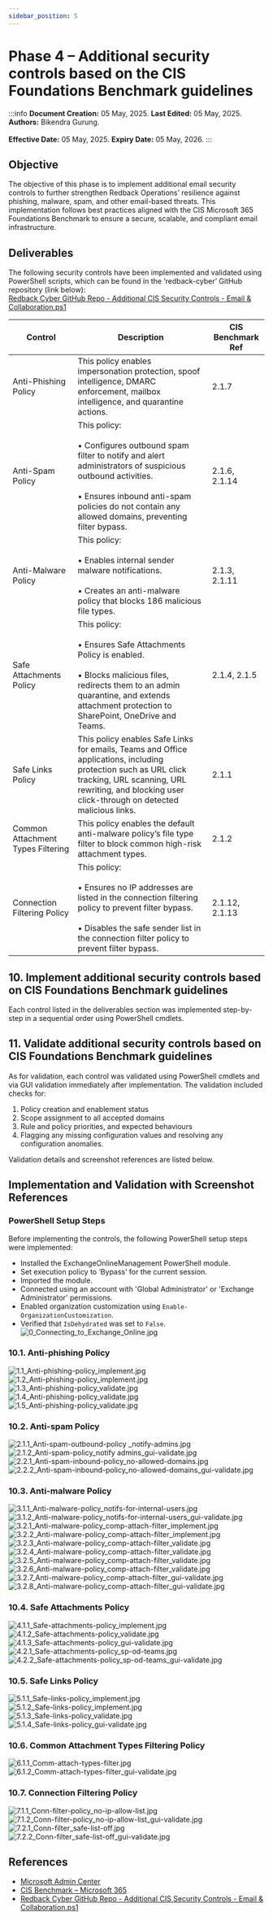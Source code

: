 ```yaml
---
sidebar_position: 5
---
```


# Phase 4 – Additional security controls based on the CIS Foundations Benchmark guidelines

:::info
**Document Creation:** 05 May, 2025. **Last Edited:** 05 May, 2025. **Authors:** Bikendra Gurung.
<br></br>**Effective Date:** 05 May, 2025. **Expiry Date:** 05 May, 2026.
:::

## Objective
The objective of this phase is to implement additional email security controls to further strengthen Redback Operations’ resilience against phishing, malware, spam, and other email-based threats. This implementation follows best practices aligned with the CIS Microsoft 365 Foundations Benchmark to ensure a secure, scalable, and compliant email infrastructure.

## Deliverables
The following security controls have been implemented and validated using PowerShell scripts, which can be found in the ‘redback-cyber’ GitHub repository (link below):  
[Redback Cyber GitHub Repo - Additional CIS Security Controls - Email & Collaboration.ps1](https://github.com/Redback-Operations/redback-cyber/blob/main/T3_2024/Email%20Infrastructure%20%26%20Security/Additional%20CIS%20Security%20Controls%20-%20Email%20%26%20Collaboration.ps1)

| Control | Description | CIS Benchmark Ref |
|---------|-------------|--------------------|
| Anti-Phishing Policy | This policy enables impersonation protection, spoof intelligence, DMARC enforcement, mailbox intelligence, and quarantine actions. | 2.1.7 |
| Anti-Spam Policy | This policy:<br></br>• Configures outbound spam filter to notify and alert administrators of suspicious outbound activities.<br></br>• Ensures inbound anti-spam policies do not contain any allowed domains, preventing filter bypass. | 2.1.6, 2.1.14 |
| Anti-Malware Policy | This policy:<br></br>• Enables internal sender malware notifications.<br></br>• Creates an anti-malware policy that blocks 186 malicious file types. | 2.1.3, 2.1.11 |
| Safe Attachments Policy | This policy:<br></br>• Ensures Safe Attachments Policy is enabled.<br></br>• Blocks malicious files, redirects them to an admin quarantine, and extends attachment protection to SharePoint, OneDrive and Teams. | 2.1.4, 2.1.5 |
| Safe Links Policy | This policy enables Safe Links for emails, Teams and Office applications, including protection such as URL click tracking, URL scanning, URL rewriting, and blocking user click-through on detected malicious links. | 2.1.1 |
| Common Attachment Types Filtering | This policy enables the default anti-malware policy’s file type filter to block common high-risk attachment types. | 2.1.2 |
| Connection Filtering Policy | This policy:<br></br>• Ensures no IP addresses are listed in the connection filtering policy to prevent filter bypass.<br></br>• Disables the safe sender list in the connection filter policy to prevent filter bypass. | 2.1.12, 2.1.13 |

## 10. Implement additional security controls based on CIS Foundations Benchmark guidelines
Each control listed in the deliverables section was implemented step-by-step in a sequential order using PowerShell cmdlets.

## 11. Validate additional security controls based on CIS Foundations Benchmark guidelines 
As for validation, each control was validated using PowerShell cmdlets and via GUI validation immediately after implementation. The validation included checks for:
1. Policy creation and enablement status  
2. Scope assignment to all accepted domains  
3. Rule and policy priorities, and expected behaviours  
4. Flagging any missing configuration values and resolving any configuration anomalies.

Validation details and screenshot references are listed below.

## Implementation and Validation with Screenshot References

### PowerShell Setup Steps
Before implementing the controls, the following PowerShell setup steps were implemented:  
- Installed the ExchangeOnlineManagement PowerShell module.
- Set execution policy to ‘Bypass’ for the current session.
- Imported the module.
- Connected using an account with 'Global Administrator' or 'Exchange Administrator' permissions.
- Enabled organization customization using `Enable-OrganizationCustomization`.
- Verified that `IsDehydrated` was set to `False`.
![0_Connecting_to_Exchange_Online.jpg](./img-phase4/0_Connecting_to_Exchange_Online.jpg)

### 10.1. Anti-phishing Policy
![1.1_Anti-phishing-policy_implement.jpg](./img-phase4/1.1_Anti-phishing-policy_implement.jpg)
![1.2_Anti-phishing-policy_implement.jpg](./img-phase4/1.2_Anti-phishing-policy_implement.jpg)
![1.3_Anti-phishing-policy_validate.jpg](./img-phase4/1.3_Anti-phishing-policy_validate.jpg)
![1.4_Anti-phishing-policy_validate.jpg](./img-phase4/1.4_Anti-phishing-policy_validate.jpg)
![1.5_Anti-phishing-policy_validate.jpg](./img-phase4/1.5_Anti-phishing-policy_validate.jpg)

### 10.2. Anti-spam Policy
![2.1.1_Anti-spam-outbound-policy _notify-admins.jpg](./img-phase4/2.1.1_Anti-spam-outbound-policy_notify-admins.jpg)
![2.1.2_Anti-spam-policy_notify admins_gui-validate.jpg](./img-phase4/2.1.2_Anti-spam-policy_notify-admins_gui-validate.jpg)
![2.2.1_Anti-spam-inbound-policy_no-allowed-domains.jpg](./img-phase4/2.2.1_Anti-spam-inbound-policy_no-allowed-domains.jpg)
![2.2.2_Anti-spam-inbound-policy_no-allowed-domains_gui-validate.jpg](./img-phase4/2.2.2_Anti-spam-inbound-policy_no-allowed-domains_gui-validate.jpg)

### 10.3. Anti-malware Policy
![3.1.1_Anti-malware-policy_notifs-for-internal-users.jpg](./img-phase4/3.1.1_Anti-malware-policy_notifs-for-internal-users.jpg)
![3.1.2_Anti-malware-policy_notifs-for-internal-users_gui-validate.jpg](./img-phase4/3.1.2_Anti-malware-policy_notifs-for-internal-users_gui-validate.jpg)
![3.2.1_Anti-malware-policy_comp-attach-filter_implement.jpg](./img-phase4/3.2.1_Anti-malware-policy_comp-attach-filter_implement.jpg)
![3.2.2_Anti-malware-policy_comp-attach-filter_implement.jpg](./img-phase4/3.2.2_Anti-malware-policy_comp-attach-filter_implement.jpg)
![3.2.3_Anti-malware-policy_comp-attach-filter_validate.jpg](./img-phase4/3.2.3_Anti-malware-policy_comp-attach-filter_validate.jpg)
![3.2.4_Anti-malware-policy_comp-attach-filter_validate.jpg](./img-phase4/3.2.4_Anti-malware-policy_comp-attach-filter_validate.jpg)
![3.2.5_Anti-malware-policy_comp-attach-filter_validate.jpg](./img-phase4/3.2.5_Anti-malware-policy_comp-attach-filter_validate.jpg)
![3.2.6_Anti-malware-policy_comp-attach-filter_validate.jpg](./img-phase4/3.2.6_Anti-malware-policy_comp-attach-filter_validate.jpg)
![3.2.7_Anti-malware-policy_comp-attach-filter_gui-validate.jpg](./img-phase4/3.2.7_Anti-malware-policy_comp-attach-filter_gui-validate.jpg)
![3.2.8_Anti-malware-policy_comp-attach-filter_gui-validate.jpg](./img-phase4/3.2.8_Anti-malware-policy_comp-attach-filter_gui-validate.jpg)

### 10.4. Safe Attachments Policy
![4.1.1_Safe-attachments-policy_implement.jpg](./img-phase4/4.1.1_Safe-attachments-policy_implement.jpg)
![4.1.2_Safe-attachments-policy_validate.jpg](./img-phase4/4.1.2_Safe-attachments-policy_validate.jpg)
![4.1.3_Safe-attachments-policy_gui-validate.jpg](./img-phase4/4.1.3_Safe-attachments-policy_gui-validate.jpg)
![4.2.1_Safe-attachments-policy_sp-od-teams.jpg](./img-phase4/4.2.1_Safe-attachments-policy_sp-od-teams.jpg)
![4.2.2_Safe-attachments-policy_sp-od-teams_gui-validate.jpg](./img-phase4/4.2.2_Safe-attachments-policy_sp-od-teams_gui-validate.jpg)

### 10.5. Safe Links Policy
![5.1.1_Safe-links-policy_implement.jpg](./img-phase4/5.1.1_Safe-links-policy_implement.jpg)
![5.1.2_Safe-links-policy_implement.jpg](./img-phase4/5.1.2_Safe-links-policy_implement.jpg)
![5.1.3_Safe-links-policy_validate.jpg](./img-phase4/5.1.3_Safe-links-policy_validate.jpg)
![5.1.4_Safe-links-policy_gui-validate.jpg](./img-phase4/5.1.4_Safe-links-policy_gui-validate.jpg)

### 10.6. Common Attachment Types Filtering Policy
![6.1.1_Comm-attach-types-filter.jpg](./img-phase4/6.1.1_Comm-attach-types-filter.jpg)
![6.1.2_Comm-attach-types-filter_gui-validate.jpg](./img-phase4/6.1.2_Comm-attach-types-filter_gui-validate.jpg)

### 10.7. Connection Filtering Policy
![7.1.1_Conn-filter-policy_no-ip-allow-list.jpg](./img-phase4/7.1.1_Conn-filter-policy_no-ip-allow-list.jpg)
![7.1.2_Conn-filter-policy_no-ip-allow-list_gui-validate.jpg](./img-phase4/7.1.2_Conn-filter-policy_no-ip-allow-list_gui-validate.jpg)
![7.2.1_Conn-filter_safe-list-off.jpg](./img-phase4/7.2.1_Conn-filter_safe-list-off.jpg)
![7.2.2_Conn-filter_safe-list-off_gui-validate.jpg](./img-phase4/7.2.2_Conn-filter_safe-list-off_gui-validate.jpg)

## References
- [Microsoft Admin Center](https://admin.microsoft.com/)
- [CIS Benchmark – Microsoft 365](https://www.cisecurity.org/benchmark/microsoft_365)
- [Redback Cyber GitHub Repo - Additional CIS Security Controls - Email & Collaboration.ps1](https://github.com/Redback-Operations/redback-cyber/blob/main/T3_2024/Email%20Infrastructure%20%26%20Security/Additional%20CIS%20Security%20Controls%20-%20Email%20%26%20Collaboration.ps1)

